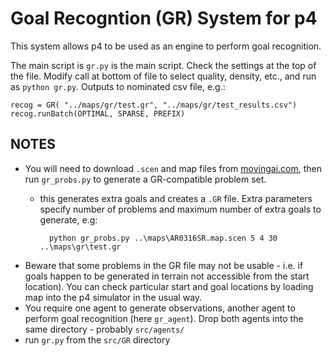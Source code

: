 # Goal Recogntion (GR) System for p4 

This system allows p4 to be used as an engine to perform goal recognition.

The main script is `gr.py` is the main script. 
Check the settings at the top of the file. Modify call at bottom of file to select quality, density, etc., and run as `python gr.py`. Outputs to nominated csv file, e.g.:

    recog = GR( "../maps/gr/test.gr", "../maps/gr/test_results.csv")
    recog.runBatch(OPTIMAL, SPARSE, PREFIX)

## NOTES

* You will need to download `.scen` and map files from [movingai.com](https://movingai.com/benchmarks/), then run `gr_probs.py` to generate a GR-compatible problem set.
    * this generates extra goals and creates a `.GR` file. Extra parameters specify number of problems and maximum number of extra goals to generate, e.g:

            python gr_probs.py ..\maps\AR0316SR.map.scen 5 4 30 ..\maps\gr\test.gr

* Beware that some problems in the GR file may not be usable - i.e. if goals happen to be generated in terrain not accessible from the start location). 
You can check particular start and goal locations by loading map into the p4 simulator in the usual way.
* You require one agent to generate observations, another agent to perform goal recognition (here `gr_agent`). Drop both agents into the same directory - probably `src/agents/`
* run `gr.py` from the `src/GR` directory
